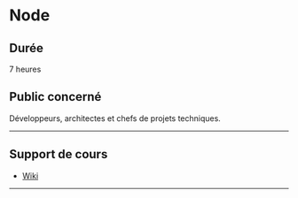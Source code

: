 # Node

## Durée

7 heures

## Public concerné

Développeurs, architectes et chefs de projets techniques.

___

## Support de cours

* [Wiki](https://github.com/seeren-training/Node/wiki)

___
